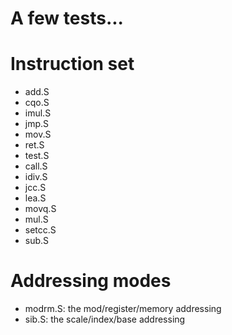 A few tests...
==============

# Instruction set


  * add.S
  * cqo.S
  * imul.S
  * jmp.S
  * mov.S
  * ret.S
  * test.S
  * call.S
  * idiv.S
  * jcc.S
  * lea.S
  * movq.S
  * mul.S
  * setcc.S
  * sub.S

# Addressing modes

  * modrm.S: the mod/register/memory addressing
  * sib.S: the scale/index/base addressing